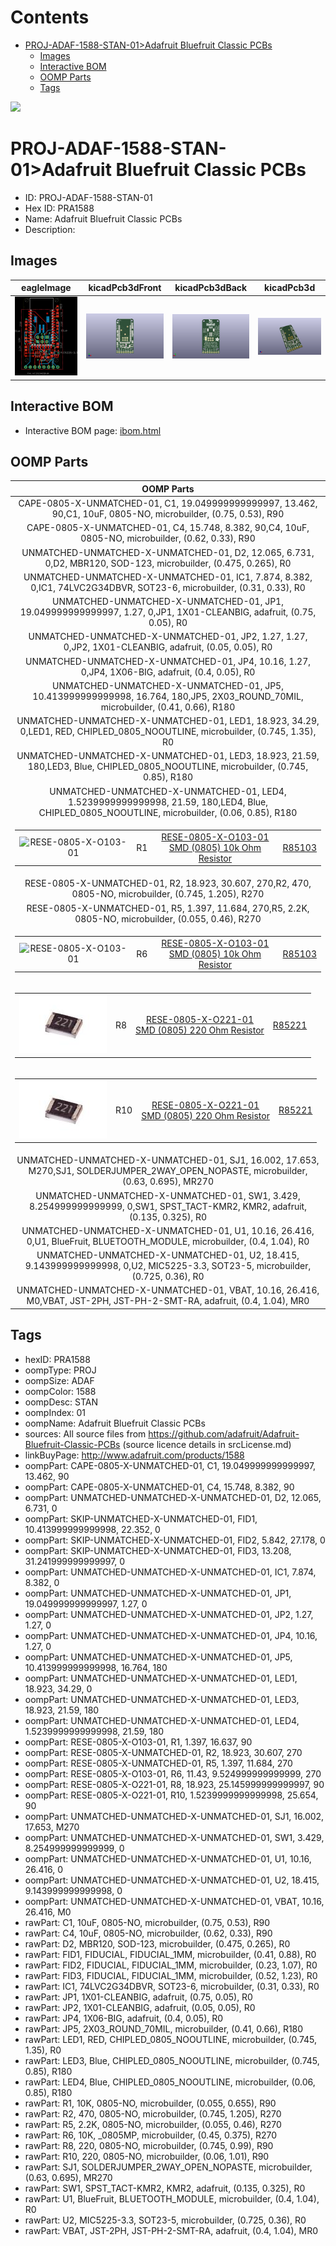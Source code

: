 



Contents
========

* [PROJ-ADAF-1588-STAN-01>Adafruit Bluefruit Classic PCBs](#proj-adaf-1588-stan-01adafruit-bluefruit-classic-pcbs)
	* [Images](#images)
	* [Interactive BOM](#interactive-bom)
	* [OOMP Parts](#oomp-parts)
	* [Tags](#tags)
  
![][im]
# PROJ-ADAF-1588-STAN-01>Adafruit Bluefruit Classic PCBs

- ID: PROJ-ADAF-1588-STAN-01
- Hex ID: PRA1588
- Name: Adafruit Bluefruit Classic PCBs
- Description: 

## Images
  
  

|eagleImage|kicadPcb3dFront|kicadPcb3dBack|kicadPcb3d|
| :---: | :---: | :---: | :---: |
|[![eagleImage](eagleImage_140.png)](eagleImage_600.png)|[![kicadPcb3dFront](kicadPcb3dFront_140.png)](kicadPcb3dFront_600.png)|[![kicadPcb3dBack](kicadPcb3dBack_140.png)](kicadPcb3dBack_600.png)|[![kicadPcb3d](kicadPcb3d_140.png)](kicadPcb3d_600.png)|

## Interactive BOM

- Interactive BOM page: [ibom.html](kicad/bom/ibom.html)

## OOMP Parts
  

|OOMP Parts|
| :---: |
|CAPE-0805-X-UNMATCHED-01, C1, 19.049999999999997, 13.462, 90,C1, 10uF, 0805-NO, microbuilder, (0.75, 0.53), R90|
|CAPE-0805-X-UNMATCHED-01, C4, 15.748, 8.382, 90,C4, 10uF, 0805-NO, microbuilder, (0.62, 0.33), R90|
|UNMATCHED-UNMATCHED-X-UNMATCHED-01, D2, 12.065, 6.731, 0,D2, MBR120, SOD-123, microbuilder, (0.475, 0.265), R0|
|UNMATCHED-UNMATCHED-X-UNMATCHED-01, IC1, 7.874, 8.382, 0,IC1, 74LVC2G34DBVR, SOT23-6, microbuilder, (0.31, 0.33), R0|
|UNMATCHED-UNMATCHED-X-UNMATCHED-01, JP1, 19.049999999999997, 1.27, 0,JP1, 1X01-CLEANBIG, adafruit, (0.75, 0.05), R0|
|UNMATCHED-UNMATCHED-X-UNMATCHED-01, JP2, 1.27, 1.27, 0,JP2, 1X01-CLEANBIG, adafruit, (0.05, 0.05), R0|
|UNMATCHED-UNMATCHED-X-UNMATCHED-01, JP4, 10.16, 1.27, 0,JP4, 1X06-BIG, adafruit, (0.4, 0.05), R0|
|UNMATCHED-UNMATCHED-X-UNMATCHED-01, JP5, 10.413999999999998, 16.764, 180,JP5, 2X03_ROUND_70MIL, microbuilder, (0.41, 0.66), R180|
|UNMATCHED-UNMATCHED-X-UNMATCHED-01, LED1, 18.923, 34.29, 0,LED1, RED, CHIPLED_0805_NOOUTLINE, microbuilder, (0.745, 1.35), R0|
|UNMATCHED-UNMATCHED-X-UNMATCHED-01, LED3, 18.923, 21.59, 180,LED3, Blue, CHIPLED_0805_NOOUTLINE, microbuilder, (0.745, 0.85), R180|
|UNMATCHED-UNMATCHED-X-UNMATCHED-01, LED4, 1.5239999999999998, 21.59, 180,LED4, Blue, CHIPLED_0805_NOOUTLINE, microbuilder, (0.06, 0.85), R180|
|<table><tr><td>![RESE-0805-X-O103-01](https://raw.githubusercontent.com/oomlout/oomlout_OOMP_parts/main/RESE-0805-X-O103-01/image_140.jpg)</td><td> R1</td><td>[RESE-0805-X-O103-01<br>SMD (0805) 10k Ohm Resistor](https://github.com/oomlout/oomlout_OOMP_parts/tree/main/RESE-0805-X-O103-01/)</td><td>[R85103](https://github.com/oomlout/oomlout_OOMP_parts/tree/main/RESE-0805-X-O103-01/)</td></tr></table>|
|RESE-0805-X-UNMATCHED-01, R2, 18.923, 30.607, 270,R2, 470, 0805-NO, microbuilder, (0.745, 1.205), R270|
|RESE-0805-X-UNMATCHED-01, R5, 1.397, 11.684, 270,R5, 2.2K, 0805-NO, microbuilder, (0.055, 0.46), R270|
|<table><tr><td>![RESE-0805-X-O103-01](https://raw.githubusercontent.com/oomlout/oomlout_OOMP_parts/main/RESE-0805-X-O103-01/image_140.jpg)</td><td> R6</td><td>[RESE-0805-X-O103-01<br>SMD (0805) 10k Ohm Resistor](https://github.com/oomlout/oomlout_OOMP_parts/tree/main/RESE-0805-X-O103-01/)</td><td>[R85103](https://github.com/oomlout/oomlout_OOMP_parts/tree/main/RESE-0805-X-O103-01/)</td></tr></table>|
|<table><tr><td>![RESE-0805-X-O221-01](https://raw.githubusercontent.com/oomlout/oomlout_OOMP_parts/main/RESE-0805-X-O221-01/image_140.jpg)</td><td> R8</td><td>[RESE-0805-X-O221-01<br>SMD (0805) 220 Ohm Resistor](https://github.com/oomlout/oomlout_OOMP_parts/tree/main/RESE-0805-X-O221-01/)</td><td>[R85221](https://github.com/oomlout/oomlout_OOMP_parts/tree/main/RESE-0805-X-O221-01/)</td></tr></table>|
|<table><tr><td>![RESE-0805-X-O221-01](https://raw.githubusercontent.com/oomlout/oomlout_OOMP_parts/main/RESE-0805-X-O221-01/image_140.jpg)</td><td> R10</td><td>[RESE-0805-X-O221-01<br>SMD (0805) 220 Ohm Resistor](https://github.com/oomlout/oomlout_OOMP_parts/tree/main/RESE-0805-X-O221-01/)</td><td>[R85221](https://github.com/oomlout/oomlout_OOMP_parts/tree/main/RESE-0805-X-O221-01/)</td></tr></table>|
|UNMATCHED-UNMATCHED-X-UNMATCHED-01, SJ1, 16.002, 17.653, M270,SJ1, SOLDERJUMPER_2WAY_OPEN_NOPASTE, microbuilder, (0.63, 0.695), MR270|
|UNMATCHED-UNMATCHED-X-UNMATCHED-01, SW1, 3.429, 8.254999999999999, 0,SW1, SPST_TACT-KMR2, KMR2, adafruit, (0.135, 0.325), R0|
|UNMATCHED-UNMATCHED-X-UNMATCHED-01, U1, 10.16, 26.416, 0,U1, BlueFruit, BLUETOOTH_MODULE, microbuilder, (0.4, 1.04), R0|
|UNMATCHED-UNMATCHED-X-UNMATCHED-01, U2, 18.415, 9.143999999999998, 0,U2, MIC5225-3.3, SOT23-5, microbuilder, (0.725, 0.36), R0|
|UNMATCHED-UNMATCHED-X-UNMATCHED-01, VBAT, 10.16, 26.416, M0,VBAT, JST-2PH, JST-PH-2-SMT-RA, adafruit, (0.4, 1.04), MR0|

## Tags

- hexID: PRA1588
- oompType: PROJ
- oompSize: ADAF
- oompColor: 1588
- oompDesc: STAN
- oompIndex: 01
- oompName: Adafruit Bluefruit Classic PCBs
- sources: All source files from https://github.com/adafruit/Adafruit-Bluefruit-Classic-PCBs (source licence details in srcLicense.md)
- linkBuyPage: http://www.adafruit.com/products/1588
- oompPart: CAPE-0805-X-UNMATCHED-01, C1, 19.049999999999997, 13.462, 90
- oompPart: CAPE-0805-X-UNMATCHED-01, C4, 15.748, 8.382, 90
- oompPart: UNMATCHED-UNMATCHED-X-UNMATCHED-01, D2, 12.065, 6.731, 0
- oompPart: SKIP-UNMATCHED-X-UNMATCHED-01, FID1, 10.413999999999998, 22.352, 0
- oompPart: SKIP-UNMATCHED-X-UNMATCHED-01, FID2, 5.842, 27.178, 0
- oompPart: SKIP-UNMATCHED-X-UNMATCHED-01, FID3, 13.208, 31.241999999999997, 0
- oompPart: UNMATCHED-UNMATCHED-X-UNMATCHED-01, IC1, 7.874, 8.382, 0
- oompPart: UNMATCHED-UNMATCHED-X-UNMATCHED-01, JP1, 19.049999999999997, 1.27, 0
- oompPart: UNMATCHED-UNMATCHED-X-UNMATCHED-01, JP2, 1.27, 1.27, 0
- oompPart: UNMATCHED-UNMATCHED-X-UNMATCHED-01, JP4, 10.16, 1.27, 0
- oompPart: UNMATCHED-UNMATCHED-X-UNMATCHED-01, JP5, 10.413999999999998, 16.764, 180
- oompPart: UNMATCHED-UNMATCHED-X-UNMATCHED-01, LED1, 18.923, 34.29, 0
- oompPart: UNMATCHED-UNMATCHED-X-UNMATCHED-01, LED3, 18.923, 21.59, 180
- oompPart: UNMATCHED-UNMATCHED-X-UNMATCHED-01, LED4, 1.5239999999999998, 21.59, 180
- oompPart: RESE-0805-X-O103-01, R1, 1.397, 16.637, 90
- oompPart: RESE-0805-X-UNMATCHED-01, R2, 18.923, 30.607, 270
- oompPart: RESE-0805-X-UNMATCHED-01, R5, 1.397, 11.684, 270
- oompPart: RESE-0805-X-O103-01, R6, 11.43, 9.524999999999999, 270
- oompPart: RESE-0805-X-O221-01, R8, 18.923, 25.145999999999997, 90
- oompPart: RESE-0805-X-O221-01, R10, 1.5239999999999998, 25.654, 90
- oompPart: UNMATCHED-UNMATCHED-X-UNMATCHED-01, SJ1, 16.002, 17.653, M270
- oompPart: UNMATCHED-UNMATCHED-X-UNMATCHED-01, SW1, 3.429, 8.254999999999999, 0
- oompPart: UNMATCHED-UNMATCHED-X-UNMATCHED-01, U1, 10.16, 26.416, 0
- oompPart: UNMATCHED-UNMATCHED-X-UNMATCHED-01, U2, 18.415, 9.143999999999998, 0
- oompPart: UNMATCHED-UNMATCHED-X-UNMATCHED-01, VBAT, 10.16, 26.416, M0
- rawPart: C1, 10uF, 0805-NO, microbuilder, (0.75, 0.53), R90
- rawPart: C4, 10uF, 0805-NO, microbuilder, (0.62, 0.33), R90
- rawPart: D2, MBR120, SOD-123, microbuilder, (0.475, 0.265), R0
- rawPart: FID1, FIDUCIAL, FIDUCIAL_1MM, microbuilder, (0.41, 0.88), R0
- rawPart: FID2, FIDUCIAL, FIDUCIAL_1MM, microbuilder, (0.23, 1.07), R0
- rawPart: FID3, FIDUCIAL, FIDUCIAL_1MM, microbuilder, (0.52, 1.23), R0
- rawPart: IC1, 74LVC2G34DBVR, SOT23-6, microbuilder, (0.31, 0.33), R0
- rawPart: JP1, 1X01-CLEANBIG, adafruit, (0.75, 0.05), R0
- rawPart: JP2, 1X01-CLEANBIG, adafruit, (0.05, 0.05), R0
- rawPart: JP4, 1X06-BIG, adafruit, (0.4, 0.05), R0
- rawPart: JP5, 2X03_ROUND_70MIL, microbuilder, (0.41, 0.66), R180
- rawPart: LED1, RED, CHIPLED_0805_NOOUTLINE, microbuilder, (0.745, 1.35), R0
- rawPart: LED3, Blue, CHIPLED_0805_NOOUTLINE, microbuilder, (0.745, 0.85), R180
- rawPart: LED4, Blue, CHIPLED_0805_NOOUTLINE, microbuilder, (0.06, 0.85), R180
- rawPart: R1, 10K, 0805-NO, microbuilder, (0.055, 0.655), R90
- rawPart: R2, 470, 0805-NO, microbuilder, (0.745, 1.205), R270
- rawPart: R5, 2.2K, 0805-NO, microbuilder, (0.055, 0.46), R270
- rawPart: R6, 10K, _0805MP, microbuilder, (0.45, 0.375), R270
- rawPart: R8, 220, 0805-NO, microbuilder, (0.745, 0.99), R90
- rawPart: R10, 220, 0805-NO, microbuilder, (0.06, 1.01), R90
- rawPart: SJ1, SOLDERJUMPER_2WAY_OPEN_NOPASTE, microbuilder, (0.63, 0.695), MR270
- rawPart: SW1, SPST_TACT-KMR2, KMR2, adafruit, (0.135, 0.325), R0
- rawPart: U1, BlueFruit, BLUETOOTH_MODULE, microbuilder, (0.4, 1.04), R0
- rawPart: U2, MIC5225-3.3, SOT23-5, microbuilder, (0.725, 0.36), R0
- rawPart: VBAT, JST-2PH, JST-PH-2-SMT-RA, adafruit, (0.4, 1.04), MR0



[im]: kicadPcb3d_450.png
